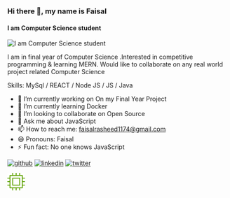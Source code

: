 ### Hi there 👋, my name is Faisal 
#### I am Computer Science student
![I am Computer Science student](https://media-exp1.licdn.com/dms/image/C4D16AQFXQ0ZIRXZBqg/profile-displaybackgroundimage-shrink_200_800/0/1661588602854?e=1666828800&v=beta&t=2kRso3KIA1K_fjHRSuQXbnDeWDzMNi-k_IjpYOHsDGo)

I am in final year of Computer Science .Interested in competitive programming &  learning MERN. Would  like to collaborate on any real world project related Computer Science 

Skills:  MySql / REACT / Node JS / JS / Java

- 🔭 I’m currently working on On my Final Year Project  
- 🌱 I’m currently learning Docker  
- 👯 I’m looking to collaborate on Open Source  
- 💬 Ask me about JavaScript 
- 📫 How to reach me: faisalrasheed1174@gmail.com 
- 😄 Pronouns: Faisal 
- ⚡ Fun fact: No one knows JavaScript  


[<img src='https://cdn.jsdelivr.net/npm/simple-icons@3.0.1/icons/github.svg' alt='github' height='40'>](https://github.com/https://github.com/FaisalRasheed1174)  [<img src='https://cdn.jsdelivr.net/npm/simple-icons@3.0.1/icons/linkedin.svg' alt='linkedin' height='40'>](https://www.linkedin.com/in/https://www.linkedin.com/in/faisal-rasheed-b9b94b1a4//)  [<img src='https://cdn.jsdelivr.net/npm/simple-icons@3.0.1/icons/twitter.svg' alt='twitter' height='40'>](https://twitter.com/https://twitter.com/FaisalAR1174)  

<a href='https://docs.github.com/en/developers'><img src='https://raw.githubusercontent.com/acervenky/animated-github-badges/master/assets/devbadge.gif' width='40' height='40'></a> 


